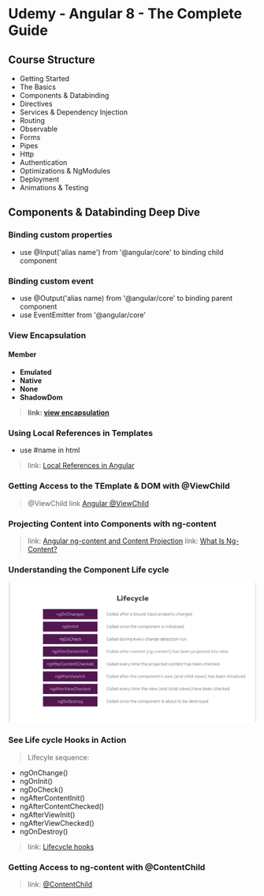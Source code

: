 <h1>Udemy - Angular 8 - The Complete Guide</h1>
<h2> Course Structure</h2>

- Getting Started
- The Basics
- Components & Databinding
- Directives
- Services & Dependency Injection
- Routing
- Observable
- Forms
- Pipes
- Http
- Authentication
- Optimizations & NgModules
- Deployment
- Animations & Testing

<h2>Components & Databinding Deep Dive </h2>
<h3> Binding custom properties </h3>

- use @Input('alias name') from '@angular/core' to binding child component

<h3> Binding custom event </h3>

- use @Output('alias name) from '@angular/core' to binding parent component
- use EventEmitter from '@angular/core'

<h3>View Encapsulation</h3>
<h4>Member<h4>

- Emulated
- Native
- None
- ShadowDom
> link: [view encapsulation](https://angular.io/api/core/ViewEncapsulation)

<h3>Using Local References in Templates </h3>

- use #name in html
> link: [Local References in Angular](http://www.jcombat.com/angular-5/local-references-in-angular)

<h3>Getting Access to the TEmplate & DOM with @ViewChild</h3>

> @ViewChild
> link [Angular @ViewChild](https://blog.angular-university.io/angular-viewchild/)

<h3>Projecting Content into Components with ng-content</h3>

> link: [Angular ng-content and Content Projection](https://blog.angular-university.io/angular-ng-content/)
> link: [What Is Ng-Content?](https://medium.com/@joshblf/wtf-is-ng-content-8382b2a664e1)

<h3>Understanding the Component Life cycle</h3>

![Life-cycle](src/static/images/lifecycle.png)

<h3>See Life cycle Hooks in Action</h3>

>  Lifecyle sequence:

- ngOnChange()
- ngOnInit()
- ngDoCheck()
- ngAfterContentInit()
- ngAfterContentChecked()
- ngAfterViewInit()
- ngAfterViewChecked()
- ngOnDestroy()

> link: [Lifecycle hooks](https://angular.io/guide/lifecycle-hooks)

<h3>Getting Access to ng-content with @ContentChild </h3>

> link: [@ContentChild](https://angular.io/api/core/ViewChild)